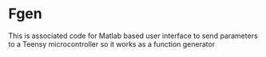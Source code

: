 # Fgen

This is associated code for Matlab based user interface to send parameters to a Teensy microcontroller so it works as a function generator
